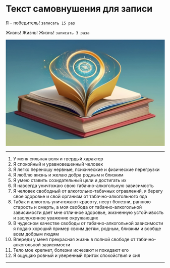 # Текст самовнушения для записи

Я – победитель! `записать 15 раз`

Жизнь! Жизнь! Жизнь! `записать 3 раза`

![](ресурсы/cover_card_00.jpg)

------

1. У меня сильная воля и твердый характер
2. Я спокойный и уравновешенный человек
3. Я легко переношу нервные, психические и физические перегрузки
4. Я люблю жизнь и желаю добра родным и близким
5. Я умею ставить созидательный цели и достигать их
6. Я навсегда уничтожаю свою табачно-алкогольную зависимость
7. Я человек свободный от алкогольно-табачных отравлений, я берегу свое здоровье и свой организм от табачно-алкогольного яда
8. Табак и алкоголь уничтожают красоту, несут болезни, раннюю старость и смерть, а моя свобода от табачно-алкогольной зависимости дает мне отличное здоровье, жизненную устойчивость и заслуженное уважение окружающих
9. В чудесном качестве свободы от табачно-алкогольной зависимости я подаю хороший пример своим детям, родным, близким и вообще всем добрым людям
10. Впереди у меня прекрасная жизнь в полной свободе от табачно-алкогольной зависимости
11. Тело мое крепнет, болезни исчезают и покидают его
12. Я ощущаю ровный и уверенный приток спокойствия и сил

------
